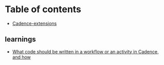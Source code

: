 # Table of contents

* [Cadence-extensions](README.md)

## learnings

* [What code should be written in a workflow or an activity in Cadence, and how](learnings/what-should-be-in-a-workflow-or-an-activity-in-cadence.md)

